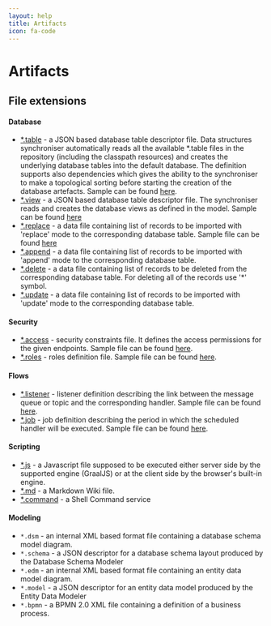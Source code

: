 ```yaml
---
layout: help
title: Artifacts
icon: fa-code
---
```


Artifacts
===


## File extensions

#### Database

  - [*.table](https://github.com/eclipse/dirigible/tree/master/modules/database/database-data-structures) - a JSON based database table descriptor file. Data structures synchroniser automatically reads all the available *.table files in the repository (including the classpath resources) and creates the underlying database tables into the default database. The definition supports also dependencies which gives the ability to the synchroniser to make a topological sorting before starting the creation of the database artefacts. Sample can be found [here](https://github.com/eclipse/dirigible/blob/master/modules/database/database-data-structures/src/test/resources/orders.table).
  - [*.view](https://github.com/eclipse/dirigible/tree/master/modules/database/database-data-structures) - a JSON based database table descriptor file. The synchroniser reads and creates the database views as defined in the model. Sample can be found [here](https://github.com/eclipse/dirigible/blob/master/modules/database/database-data-structures/src/test/resources/orders.view)
  - [*.replace](https://github.com/eclipse/dirigible/tree/master/modules/database/database-data-structures) - a data file containing list of records to be imported with 'replace' mode to the corresponding database table. Sample file can be found [here](https://github.com/eclipse/dirigible/blob/master/modules/database/database-data-structures/src/test/resources/orders.replace)
  - [*.append](https://github.com/eclipse/dirigible/tree/master/modules/database/database-data-structures) - a data file containing list of records to be imported with 'append' mode to the corresponding database table.
  - [*.delete](https://github.com/eclipse/dirigible/tree/master/modules/database/database-data-structures) - a data file containing list of records to be deleted from the corresponding database table. For deleting all of the records use '*' symbol.
  - [*.update](https://github.com/eclipse/dirigible/tree/master/modules/database/database-data-structures) - a data file containing list of records to be imported with 'update' mode to the corresponding database table.
 
#### Security

  - [*.access](https://github.com/eclipse/dirigible/tree/master/modules/core/core-security) - security constraints file. It defines the access permissions for the given endpoints. Sample file can be found [here](https://github.com/eclipse/dirigible/blob/master/modules/core/core-security/src/test/resources/access/test.access).
  - [*.roles](https://github.com/eclipse/dirigible/tree/master/modules/core/core-security) - roles definition file. Sample file can be found [here](https://github.com/eclipse/dirigible/blob/master/modules/core/core-security/src/test/resources/access/test.roles).

#### Flows

  - [*.listener](https://github.com/eclipse/dirigible/tree/master/modules/engines/engine-listener) - listener definition describing the link between the message queue or topic and the corresponding handler. Sample file can be found [here](https://github.com/eclipse/dirigible/blob/master/modules/engines/engine-listener/src/test/resources/control/control.listener).
  - [*.job](https://github.com/eclipse/dirigible/tree/master/modules/engines/engine-job) - job definition describing the period in which the scheduled handler will be executed. Sample file can be found [here](https://github.com/eclipse/dirigible/blob/master/modules/engines/engine-job/src/test/resources/control/control.job).

#### Scripting

  - [*.js](https://github.com/eclipse/dirigible/tree/master/modules/engines/engine-javascript-graalvm) - a Javascript file supposed to be executed either server side by the supported engine (GraalJS) or at the client side by the browser's built-in engine.
  - [*.md](https://github.com/eclipse/dirigible/tree/master/modules/engines/engine-wiki) - a Markdown Wiki file.
  - [*.command](https://github.com/eclipse/dirigible/tree/master/modules/engines/engine-command) - a Shell Command service

#### Modeling

  - `*.dsm` - an internal XML based format file containing a database schema model diagram.
  - `*.schema` - a JSON descriptor for a database schema layout produced by the Database Schema Modeler 
  - `*.edm` - an internal XML based format file containing an entity data model diagram.
  - `*.model` - a JSON descriptor for an entity data model produced by the Entity Data Modeler
  - `*.bpmn` - a BPMN 2.0 XML file containing a definition of a business process.
